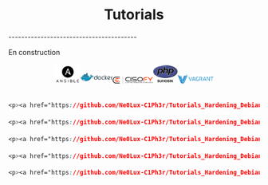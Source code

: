 <h1 align="center">Tutorials</h1>
----------------------------------------

En construction

<p align="center" style=padding: 50px"
><img src="/files/ansible.png" height="10%" width="10%"/><img src="/files/docker.png" height="13%" width="13%"/><img src="/files/lynis.png" height="16%" width="16%"/><img src="/files/suhosin.jpeg" height="10%" width="10%"/><img src="/files/vagrant.png" height="14%" width="14%"/></p>

```css

<p><a href="https://github.com/Ne0Lux-C1Ph3r/Tutorials_Hardening_Debian_System/blob/master/Ansible/index.md" target="_blank"><style="color:orange">Partiel</style>:  Ansible hardening Debian system</a></p> 

<p><a href="https://github.com/Ne0Lux-C1Ph3r/Tutorials_Hardening_Debian_System/blob/master/Docker/index.md" target="_blank">```html<style="color:red">En construction</style>: Docker hardening Debian system</a></p>                                                

<p><a href="https://github.com/Ne0Lux-C1Ph3r/Tutorials_Hardening_Debian_System/blob/master/Lynis/index.md" target="_blank">```html<style="color:red">En construction</style>:  Lynis hardening Debian system</a></p>                                                 

<p><a href="https://github.com/Ne0Lux-C1Ph3r/Tutorials_Hardening_Debian_System/blob/master/Suhosin7/index.md" target="_blank">```html<style="color:green">OK</style>:  Suhosin7 for PHP7.2</a></p>                                                           

<p><a href="https://github.com/Ne0Lux-C1Ph3r/Tutorials_Hardening_Debian_System/blob/master/Vagrant/index.md" target="_blank">```html<style="color:red">En construction</style>:  Vagrant</a></p>                                              
```


``` shell

```
